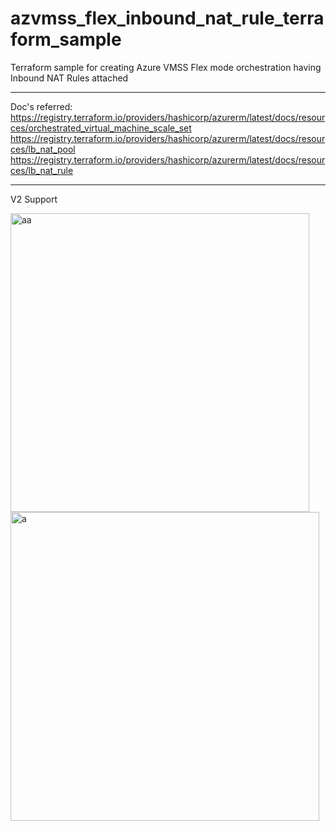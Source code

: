 # azvmss_flex_inbound_nat_rule_terraform_sample
Terraform sample for creating Azure VMSS Flex mode orchestration having Inbound NAT Rules attached 

-----------------
Doc's referred: https://registry.terraform.io/providers/hashicorp/azurerm/latest/docs/resources/orchestrated_virtual_machine_scale_set
https://registry.terraform.io/providers/hashicorp/azurerm/latest/docs/resources/lb_nat_pool
https://registry.terraform.io/providers/hashicorp/azurerm/latest/docs/resources/lb_nat_rule

---
V2 Support

<img width="478" alt="aa" src="https://github.com/user-attachments/assets/21a05764-f668-4956-b3ae-de848616875e" />

<img width="494" alt="a" src="https://github.com/user-attachments/assets/e279846e-03d8-4453-bd28-4452c2803926" />

